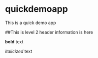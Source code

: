 # quickdemoapp
This is a quick demo app

##This is level 2 header
information is here

__bold__ text

_italicized_ text
